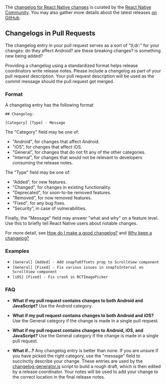 The [changelog for React Native changes](https://github.com/react-native-community/react-native-releases/blob/master/CHANGELOG.md) is curated by the [React Native Community](https://github.com/react-native-community/react-native-releases). You may also gather more details about the latest releases [on GitHub](https://github.com/facebook/react-native/releases).

## Changelogs in Pull Requests

The changelog entry in your pull request serves as a sort of "tl;dr:" for your changes: do they affect Android? are these breaking changes? is something new being added?

Providing a changelog using a standardized format helps release coordinators write release notes. Please include a changelog as part of your pull request description. Your pull request description will be used as the commit message should the pull request get merged. 

### Format

A changelog entry has the following format

```
## Changelog:

[Category] [Type] - Message
```	

The "Category" field may be one of:

* "Android", for changes that affect Android.
* "iOS", for changes that affect iOS.
* "General", for changes that do not fit any of the other categories.
* "Internal", for changes that would not be relevant to developers consuming the release notes.

The "Type" field may be one of:

* "Added", for new features.	
* "Changed", for changes in existing functionality.	
* "Deprecated", for soon-to-be removed features.	
* "Removed", for now removed features.	
* "Fixed", for any bug fixes.	
* "Security", in case of vulnerabilities.	

Finally, the "Message" field may answer "what and why" on a feature level. Use this to briefly tell React Native users about notable changes.

For more detail, see [How do I make a good changelog?](https://keepachangelog.com/en/1.0.0/#how) and [Why keep a changelog?](https://keepachangelog.com/en/1.0.0/#why)

### Examples	

* `[General] [Added] - Add snapToOffsets prop to ScrollView component`
* `[General] [Fixed] - Fix various issues in snapToInterval on ScrollView component`
* `[iOS] [Fixed] - Fix crash in RCTImagePicker`

### FAQ

* **What if my pull request contains changes to both Android and JavaScript?**
  Use the Android category.

* **What if my pull request contains changes to both Android and iOS?**
  Use the General category if the change is made in a single pull request.

* **What if my pull request contains changes to Android, iOS, and JavaScript?**
  Use the General category if the change is made in a single pull request.

* **What if...?**
  Any changelog entry is better than none. If you are unsure if you have picked the right category, use the "message" field to succinctly describe your change. These entries are used by the [changelog-generator.js](https://github.com/react-native-community/releases/blob/master/changelog-generator.js) script to build a rough draft, which is then edited by a release coordinator. Your notes will be used to add your change to the correct location in the final release notes.
